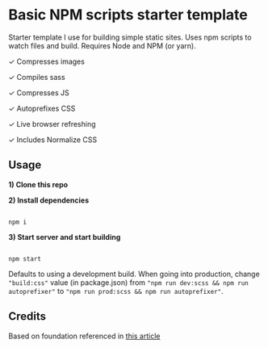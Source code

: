 # Basic NPM scripts starter template

Starter template I use for building simple static sites. Uses npm scripts to watch files and build. Requires Node and NPM (or yarn).

✓ Compresses images

✓ Compiles sass

✓ Compresses JS

✓ Autoprefixes CSS

✓ Live browser refreshing

✓ Includes Normalize CSS

## Usage

__1) Clone this repo__

__2) Install dependencies__

```

npm i

```

__3) Start server and start building__

```

npm start

```

Defaults to using a development build. When going into production, change `"build:css"` value (in package.json) from `"npm run dev:scss && npm run autoprefixer"` to `"npm run prod:scss && npm run autoprefixer"`.

## Credits

Based on foundation referenced in [this article](https://css-irl.info/a-modern-front-end-workflow-part-1/)